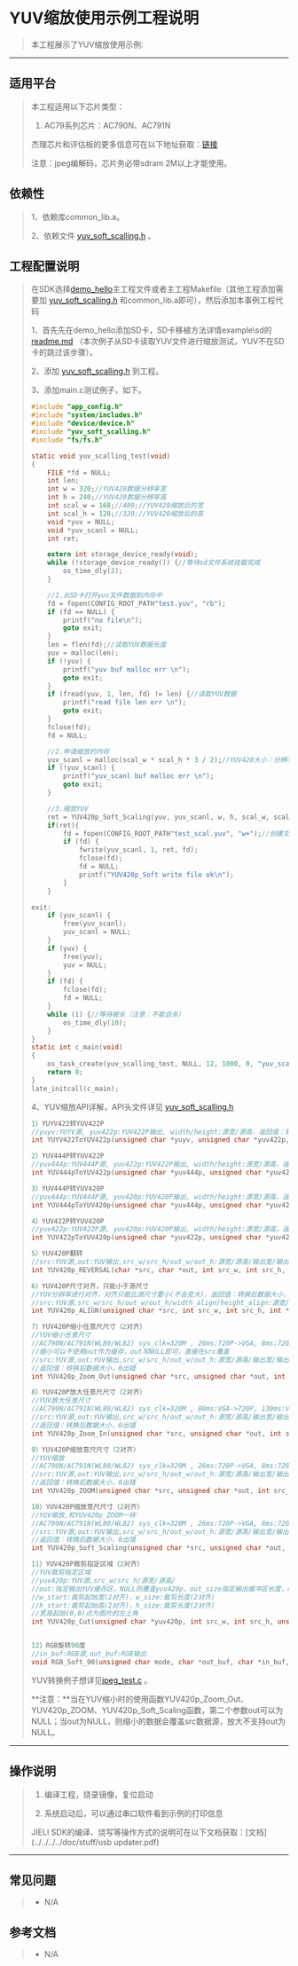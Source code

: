 ﻿# YUV缩放使用示例工程说明

> 本工程展示了YUV缩放使用示例:

---

## 适用平台

> 本工程适用以下芯片类型：
> 1. AC79系列芯片：AC790N、AC791N
>
> 杰理芯片和评估板的更多信息可在以下地址获取：[链接](https://shop321455197.taobao.com/?spm=a230r.7195193.1997079397.2.2a6d391d3n5udo)
>
> 注意：jpeg编解码，芯片务必带sdram 2M以上才能使用。

## 依赖性
>1、依赖库common_lib.a。
>
>2、依赖文件 [yuv_soft_scalling.h](..\..\..\..\include_lib\utils\yuv_soft_scalling.h) 。

## 工程配置说明

> 在SDK选择[demo_hello](../../../../apps/demo_hello/board)主工程文件或者主工程Makefile（其他工程添加需要加 [yuv_soft_scalling.h](..\..\..\..\include_lib\utils\yuv_soft_scalling.h) 和common_lib.a即可），然后添加本事例工程代码
>
> 1、首先先在demo_hello添加SD卡，SD卡移植方法详情example\sd的 [readme.md](..\sd\readme.md) （本次例子从SD卡读取YUV文件进行缩放测试，YUV不在SD卡的跳过该步骤）。
>
> 2、添加 [yuv_soft_scalling.h](..\..\..\..\include_lib\utils\yuv_soft_scalling.h) 到工程。
>
> 3、添加main.c测试例子，如下。
>
> ```c
> #include "app_config.h"
> #include "system/includes.h"
> #include "device/device.h"
> #include "yuv_soft_scalling.h"
> #include "fs/fs.h"
> 
> static void yuv_scalling_test(void)
> {
>     FILE *fd = NULL;
>     int len;
>     int w = 320;//YUV420数据分辨率宽
>     int h = 240;//YUV420数据分辨率高
>     int scal_w = 168;//480;//YUV420缩放后的宽
>     int scal_h = 128;//320;//YUV420缩放后的高
>     void *yuv = NULL;
>     void *yuv_scanl = NULL;
>     int ret;
> 
>     extern int storage_device_ready(void);
>     while (!storage_device_ready()) {//等待sd文件系统挂载完成
>         os_time_dly(2);
>     }
> 
>     //1.从SD卡打开yuv文件数据到内存中
>     fd = fopen(CONFIG_ROOT_PATH"test.yuv", "rb");
>     if (fd == NULL) {
>         printf("no file\n");
>         goto exit;
>     }
>     len = flen(fd);//读取YUV数据长度
>     yuv = malloc(len);
>     if (!yuv) {
>         printf("yuv buf malloc err \n");
>         goto exit;
>     }
>     if (fread(yuv, 1, len, fd) != len) {//读取YUV数据
>         printf("read file len err \n");
>         goto exit;
>     }
>     fclose(fd);
>     fd = NULL;
> 
>     //2.申请缩放的内存
>     yuv_scanl = malloc(scal_w * scal_h * 3 / 2);//YUV420大小：分辨率*1.5
>     if (!yuv_scanl) {
>         printf("yuv_scanl buf malloc err \n");
>         goto exit;
>     }
> 
>     //3.缩放YUV
>     ret = YUV420p_Soft_Scaling(yuv, yuv_scanl, w, h, scal_w, scal_h);//返回值为缩放后的数据量大小
>     if(ret){
>         fd = fopen(CONFIG_ROOT_PATH"test_scal.yuv", "w+");//创建文件
>         if (fd) {
>             fwrite(yuv_scanl, 1, ret, fd);
>             fclose(fd);
>             fd = NULL;
>             printf("YUV420p_Soft write file ok\n");
>         }
>     }
> 
> exit:
>     if (yuv_scanl) {
>         free(yuv_scanl);
>         yuv_scanl = NULL;
>     }
>     if (yuv) {
>         free(yuv);
>         yuv = NULL;
>     }
>     if (fd) {
>         fclose(fd);
>         fd = NULL;
>     }
>     while (1) {//等待被杀（注意：不能自杀）
>         os_time_dly(10);
>     }
> }
> static int c_main(void)
> {
>     os_task_create(yuv_scalling_test, NULL, 12, 1000, 0, "yuv_scalling_test");
>     return 0;
> }
> late_initcall(c_main);
> 
> ```
>
> 4、YUV缩放API详解，API头文件详见 [yuv_soft_scalling.h](..\..\..\..\include_lib\utils\yuv_soft_scalling.h) 
>
> ```c
> 1）YUYV422转YUV422P
> //yuyv:YUYV源, yuv422p:YUV422P输出, width/height:源宽/源高，返回值：转换后数据大小，0出错
> int YUYV422ToYUV422p(unsigned char *yuyv, unsigned char *yuv422p, int width, int height);
> 
> 2）YUV444P转YUV422P
> //yuv444p:YUV444P源, yuv422p:YUV422P输出, width/height:源宽/源高，返回值：转换后数据大小，0出错
> int YUV444pToYUV422p(unsigned char *yuv444p, unsigned char *yuv422p, int width, int height);
> 
> 3）YUV444P转YUV420P
> //yuv444p:YUV444P源, yuv420p:YUV420P输出, width/height:源宽/源高，返回值：转换后数据大小，0出错
> int YUV444pToYUV420p(unsigned char *yuv444p, unsigned char *yuv420p, int width, int height);
> 
> 4）YUV422P转YUV420P
> //yuv422p:YUV422P源, yuv420p:YUV420P输出, width/height:源宽/源高，返回值：转换后数据大小，0出错
> int YUV422pToYUV420p(unsigned char *yuv422p, unsigned char *yuv420p, int width, int height);
> 
> 5）YUV420P翻转
> //src:YUV源,out:YUV输出,src_w/src_h/out_w/out_h:源宽/源高/输出宽/输出高, angle:翻转角度(0/90/180/270)，返回值：转换后数据大小，0出错
> int YUV420p_REVERSAL(char *src, char *out, int src_w, int src_h, int *out_w, int *out_h, int angle);
> 
> 6）YUV420P尺寸对齐，只能小于源尺寸
> //YUV分辨率进行对齐，对齐只能比源尺寸要小(不会变大)，返回值：转换后数据大小，0出错
> //src:YUV源,src_w/src_h/out_w/out_h/width_align/height_align:源宽/源高/输出宽/输出高/宽对齐像素点数/高对齐像素点数
> int YUV420p_ALIGN(unsigned char *src, int src_w, int src_h, int *out_w, int *out_h, int width_align, int height_align);
> 
> 7）YUV420P缩小任意尺尺寸（2对齐）
> //YUV缩小任意尺寸
> //AC790N/AC791N(WL80/WL82) sys_clk=320M , 26ms:720P->VGA, 8ms:720P->320*240, 6ms:VGA->320*240;
> //缩小可以不使用out作为缓存，out写NULL即可，直接在src覆盖
> //src:YUV源,out:YUV输出,src_w/src_h/out_w/out_h:源宽/源高/输出宽/输出高
> //返回值：转换后数据大小，0出错
> int YUV420p_Zoom_Out(unsigned char *src, unsigned char *out, int src_w, int src_h, int out_w, int out_h);
> 
> 8）YUV420P放大任意尺尺寸（2对齐）
> //YUV放大任意尺寸
> //AC790N/AC791N(WL80/WL82) sys_clk=320M , 80ms:VGA->720P, 130ms:VGA->1080P, 260ms:720P->1080P;
> //src:YUV源,out:YUV输出,src_w/src_h/out_w/out_h:源宽/源高/输出宽/输出高
> //返回值：转换后数据大小，0出错
> int YUV420p_Zoom_In(unsigned char *src, unsigned char *out, int src_w, int src_h, int out_w, int out_h);
> 
> 9）YUV420P缩放意尺尺寸（2对齐）
> //YUV缩放
> //AC790N/AC791N(WL80/WL82) sys_clk=320M , 26ms:720P->VGA, 8ms:720P->320*240, 6ms:VGA->320*240, 80ms:VGA->720P, 130ms:VGA->1080P, 260ms:720P->1080P;
> //src:YUV源,out:YUV输出,src_w/src_h/out_w/out_h:源宽/源高/输出宽/输出高
> //返回值：转换后数据大小，0出错
> int YUV420p_ZOOM(unsigned char *src, unsigned char *out, int src_w, int src_h, int out_w, int out_h);
> 
> 10）YUV420P缩放意尺尺寸（2对齐）
> //YUV缩放,和YUV420p_ZOOM一样
> //AC790N/AC791N(WL80/WL82) sys_clk=320M , 26ms:720P->VGA, 8ms:720P->320*240, 6ms:VGA->320*240, 80ms:VGA->720P, 130ms:VGA->1080P, 260ms:720P->1080P;
> //src:YUV源,out:YUV输出,src_w/src_h/out_w/out_h:源宽/源高/输出宽/输出高
> //返回值：转换后数据大小，0出错
> int YUV420p_Soft_Scaling(unsigned char *src, unsigned char *out, int src_w, int src_h, int out_w, int out_h);
> 
> 11）YUV420P裁剪指定区域（2对齐）
> //YUV裁剪指定区域
> //yuv420p:YUV源,src_w/src_h/源宽/源高/
> //out:指定输出YUV缓存区，NULL则覆盖yuv420p，out_size指定输出缓冲区长度，out=NULL时out_size = 0即可
> //w_start:裁剪起始宽(2对齐)，w_size:裁剪长度(2对齐)
> //h_start:裁剪起始高(2对齐)，h_size:裁剪长度(2对齐)
> //宽高起始(0,0)点为图片的左上角
> int YUV420p_Cut(unsigned char *yuv420p, int src_w, int src_h, unsigned char *out, int out_size, int w_start, int w_size, int h_start, int h_size);
> 
> 
> 12）RGB旋转90度
> //in_buf:RGB源,out_buf:RGB输出
> void RGB_Soft_90(unsigned char mode, char *out_buf, char *in_buf, int width, int height);
> ```
>
> YUV转换例子想详见[jpeg_test.c](jpeg_test.c) 。
>
> **注意：**当在YUV缩小时的使用函数YUV420p_Zoom_Out、YUV420p_ZOOM、YUV420p_Soft_Scaling函数，第二个参数out可以为NULL；当out为NULL，则缩小的数据会覆盖src数据源，放大不支持out为NULL。
>
> 

---



## 操作说明

> 1. 编译工程，烧录镜像，复位启动
>
> 2. 系统启动后，可以通过串口软件看到示例的打印信息
>
> JIELI SDK的编译、烧写等操作方式的说明可在以下文档获取：[文档](../../../../doc/stuff/usb updater.pdf)

---

## 常见问题

> * N/A
>
> 

## 参考文档

> * N/A